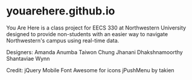 youarehere.github.io
====================

You Are Here is a class project for EECS 330 at Northwestern University designed to provide non-students with an easier way to navigate Northwestern's campus using real-time data. 

Designers:
Amanda Anumba
Taiwon Chung
Jhanani Dhakshnamoorthy
Shantaviae Wynn


Credit:
jQuery Mobile
Font Awesome for icons
jPushMenu by takien
